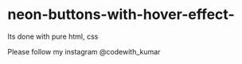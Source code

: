 # neon-buttons-with-hover-effect-
Its done with pure html, css


Please follow my instagram @codewith_kumar
